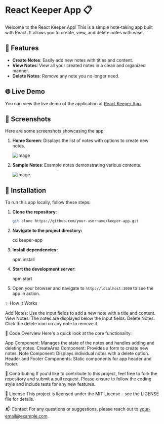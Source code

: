 # React Keeper App 📋

Welcome to the React Keeper App! This is a simple note-taking app built with React. It allows you to create, view, and delete notes with ease.

## 🎯 Features

- **Create Notes**: Easily add new notes with titles and content.
- **View Notes**: View all your created notes in a clean and organized manner.
- **Delete Notes**: Remove any note you no longer need.

## 🌐 Live Demo

You can view the live demo of the application at [React Keeper App](https://keeper-app-1131.netlify.app/).

## 📸 Screenshots

Here are some screenshots showcasing the app:

1. **Home Screen**: Displays the list of notes with options to create new notes.

   ![image](https://github.com/user-attachments/assets/049bfc2b-6192-43ec-9015-f8be18441ffd)

2. **Sample Notes**: Example notes demonstrating various contents.

   ![image](https://github.com/user-attachments/assets/da2b60b5-8fb3-4216-b1ce-9421b754ffc5)


## 🚀 Installation

To run this app locally, follow these steps:

1. **Clone the repository:**

   ```bash
   git clone https://github.com/your-username/keeper-app.git

2. **Navigate to the project directory:**

   cd keeper-app
   
3. **Install dependencies:**

   npm install
   
4. **Start the development server:**

   npm start
   
5. Open your browser and navigate to `http://localhost:3000` to see the app in action.

✨ How It Works

Add Notes: Use the input fields to add a new note with a title and content.
View Notes: The notes are displayed below the input fields.
Delete Notes: Click the delete icon on any note to remove it.

📝 Code Overview
Here's a quick look at the core functionality:

App Component: Manages the state of the notes and handles adding and deleting notes.
CreateArea Component: Provides a form to create new notes.
Note Component: Displays individual notes with a delete option.
Header and Footer Components: Static components for app header and footer.

🌟 Contributing
If you'd like to contribute to this project, feel free to fork the repository and submit a pull request. Please ensure to follow the coding style and include tests for any new features.

📝 License
This project is licensed under the MIT License - see the LICENSE file for details.

📬 Contact
For any questions or suggestions, please reach out to your-email@example.com.
